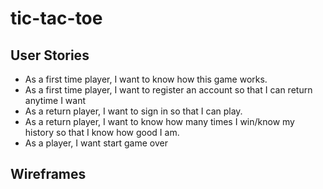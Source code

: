 # tic-tac-toe

## User Stories
- As a first time player, I want to know how this game works.
- As a first time player, I want to register an account so that I can return anytime I want
- As a return player, I want to sign in so that I can play.
- As a return player, I want to know how many times I win/know my history so that I know how good I am.
- As a player, I want start game over

## Wireframes